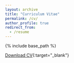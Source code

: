 ```yaml
---
layout: archive
title: "Curriculum Vitae"
permalink: /cv/
author_profile: true
redirect_from:
  - /resume
---
```


{% include base_path %}

[Download CV](http://ainapuig.github.io/files/CV_AinaPuig.pdf){:target="_blank"}
